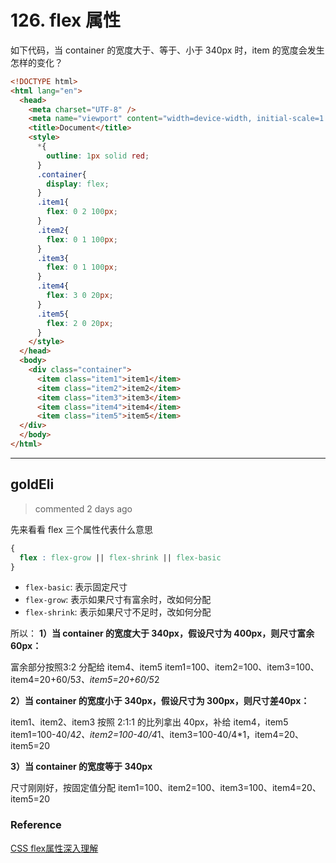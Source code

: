 
 # 126. flex 属性 
 如下代码，当 container 的宽度大于、等于、小于 340px 时，item 的宽度会发生怎样的变化？

```html
<!DOCTYPE html>
<html lang="en">
  <head>
    <meta charset="UTF-8" />
    <meta name="viewport" content="width=device-width, initial-scale=1.0" />
    <title>Document</title>
    <style>
      *{
        outline: 1px solid red;
      }
      .container{
        display: flex;
      }
      .item1{
        flex: 0 2 100px;
      }
      .item2{
        flex: 0 1 100px;
      }
      .item3{
        flex: 0 1 100px;
      }
      .item4{
        flex: 3 0 20px;
      }
      .item5{
        flex: 2 0 20px;
      }
    </style>
  </head>
  <body>
    <div class="container">
      <item class="item1">item1</item>
      <item class="item2">item2</item>
      <item class="item3">item3</item>
      <item class="item4">item4</item>
      <item class="item5">item5</item>
  </div>
  </body>
</html>

``` 
 ***
## goldEli 
 > commented 2 days ago 

先来看看 flex 三个属性代表什么意思

```css
{
  flex : flex-grow || flex-shrink || flex-basic
}

```
- `flex-basic`: 表示固定尺寸
- `flex-grow`: 表示如果尺寸有富余时，改如何分配
- `flex-shrink`: 表示如果尺寸不足时，改如何分配

所以：
**1）当 container 的宽度大于 340px，假设尺寸为 400px，则尺寸富余60px：**

富余部分按照3:2 分配给 item4、item5 
item1=100、item2=100、item3=100、item4=20+60/5*3、item5=20+60/5*2

**2）当 container 的宽度小于 340px，假设尺寸为 300px，则尺寸差40px：**

item1、item2、item3 按照 2:1:1 的比列拿出 40px，补给 item4，item5 
item1=100-40/4*2、item2=100-40/4*1、item3=100-40/4*1，item4=20、item5=20

**3）当 container 的宽度等于 340px**

尺寸刚刚好，按固定值分配
item1=100、item2=100、item3=100、item4=20、item5=20

### Reference

[CSS flex属性深入理解](https://www.zhangxinxu.com/wordpress/2019/12/css-flex-deep/)